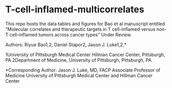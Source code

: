 # T-cell-inflamed-multicorrelates
This repo hosts the data tables and figures for Bao et al manuscript entitled "Molecular correlates and therapeutic targets in T cell-inflamed versus non-T cell-inflamed tumors across cancer types" Under Review.

Authors: Riyue Bao1,2, Daniel Stapor2, Jason J. Luke1,2,*

1University of Pittsburgh Medical Center Hillman Cancer Center, Pittsburgh, PA
2Department of Medicine, University of Pittsburgh, Pittsburgh, PA

*Corresponding Author:
Jason J. Luke, MD, FACP
Associate Professor of Medicine
University of Pittsburgh Medical Center and Hillman Cancer Center

